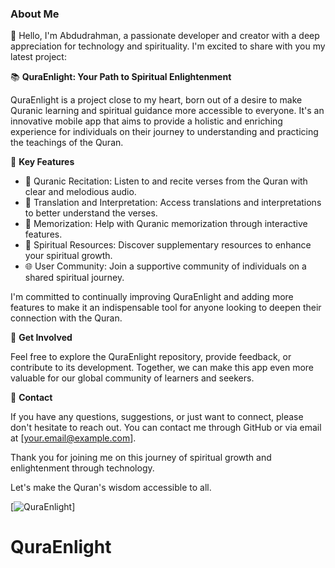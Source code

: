 ### About Me

👋 Hello, I'm Abdudrahman, a passionate developer and creator with a deep appreciation for technology and spirituality. I'm excited to share with you my latest project:

📚 **QuraEnlight: Your Path to Spiritual Enlightenment**

QuraEnlight is a project close to my heart, born out of a desire to make Quranic learning and spiritual guidance more accessible to everyone. It's an innovative mobile app that aims to provide a holistic and enriching experience for individuals on their journey to understanding and practicing the teachings of the Quran.

🌟 **Key Features**

- 📖 Quranic Recitation: Listen to and recite verses from the Quran with clear and melodious audio.
- 📜 Translation and Interpretation: Access translations and interpretations to better understand the verses.
- 📓 Memorization: Help with Quranic memorization through interactive features.
- 🙏 Spiritual Resources: Discover supplementary resources to enhance your spiritual growth.
- 🌐 User Community: Join a supportive community of individuals on a shared spiritual journey.

I'm committed to continually improving QuraEnlight and adding more features to make it an indispensable tool for anyone looking to deepen their connection with the Quran.

🔗 **Get Involved**

Feel free to explore the QuraEnlight repository, provide feedback, or contribute to its development. Together, we can make this app even more valuable for our global community of learners and seekers.

📧 **Contact**

If you have any questions, suggestions, or just want to connect, please don't hesitate to reach out. You can contact me through GitHub or via email at [your.email@example.com].

Thank you for joining me on this journey of spiritual growth and enlightenment through technology.

Let's make the Quran's wisdom accessible to all.

[![QuraEnlight](https://usemage.ai/result/7ab0236e-a757-4fd2-bef2-e8f6d9c64179)]
# QuraEnlight
